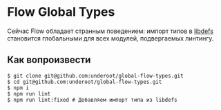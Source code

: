# Flow Global Types

Сейчас Flow обладает странным поведением: импорт типов в [libdefs](https://flow.org/en/docs/libdefs/) становится
глобальными для всех модулей, подвергаемых линтингу.

## Как вопроизвести

```
$ git clone git@github.com:underoot/global-flow-types.git
$ cd git@github.com:underoot/global-flow-types.git
$ npm i
$ npm run lint
$ npm run lint:fixed # Добавляем импорт типа из libdefs
```